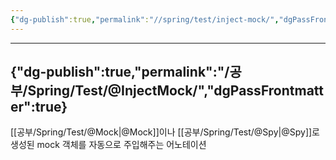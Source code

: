 ```yaml
---
{"dg-publish":true,"permalink":"//spring/test/inject-mock/","dgPassFrontmatter":true}
---
```



---
{"dg-publish":true,"permalink":"/공부/Spring/Test/@InjectMock/","dgPassFrontmatter":true}
---

[[공부/Spring/Test/@Mock\|@Mock]]이나 [[공부/Spring/Test/@Spy\|@Spy]]로 생성된 mock 객체를 자동으로 주입해주는 어노테이션